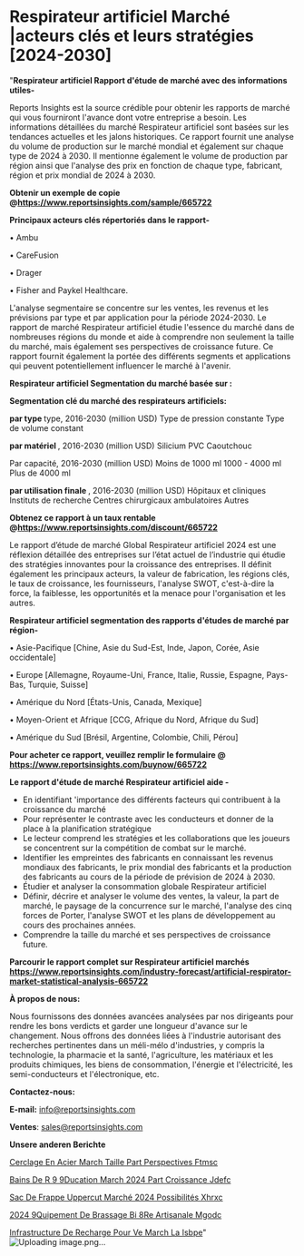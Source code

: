 # Respirateur artificiel Marché |acteurs clés et leurs stratégies [2024-2030]

"<strong>Respirateur artificiel Rapport d'étude de marché avec des informations utiles-</strong>

Reports Insights est la source crédible pour obtenir les rapports de marché qui vous fourniront l'avance dont votre entreprise a besoin. Les informations détaillées du marché Respirateur artificiel sont basées sur les tendances actuelles et les jalons historiques. Ce rapport fournit une analyse du volume de production sur le marché mondial et également sur chaque type de 2024 à 2030. Il mentionne également le volume de production par région ainsi que l'analyse des prix en fonction de chaque type, fabricant, région et prix mondial de 2024 à 2030.

<strong><b>Obtenir un exemple de copie @</b></strong><a href=https://www.reportsinsights.com/sample/665722><strong><b>https://www.reportsinsights.com/sample/665722</b></strong></a>

<b>Principaux acteurs clés répertoriés dans le rapport-</b>

<b> </b>• Ambu

• CareFusion

• Drager

• Fisher and Paykel Healthcare.

L'analyse segmentaire se concentre sur les ventes, les revenus et les prévisions par type et par application pour la période 2024-2030. Le rapport de marché Respirateur artificiel étudie l'essence du marché dans de nombreuses régions du monde et aide à comprendre non seulement la taille du marché, mais également ses perspectives de croissance future. Ce rapport fournit également la portée des différents segments et applications qui peuvent potentiellement influencer le marché à l'avenir.

<strong>Respirateur artificiel Segmentation du marché basée sur :</strong>

<strong> Segmentation clé du marché des respirateurs artificiels: </strong>

<strong> par type </strong> type, 2016-2030 (million USD)
Type de pression constante
Type de volume constant

<strong> par matériel </strong>, 2016-2030 (million USD)
Silicium
PVC
Caoutchouc

Par capacité, 2016-2030 (million USD)
Moins de 1000 ml
1000 - 4000 ml
Plus de 4000 ml

<strong> par utilisation finale </strong>, 2016-2030 (million USD)
Hôpitaux et cliniques
Instituts de recherche
Centres chirurgicaux ambulatoires
Autres

<strong><b>Obtenez ce rapport à un taux rentable @</b></strong><a href=https://www.reportsinsights.com/discount/665722><strong><b>https://www.reportsinsights.com/discount/665722</b></strong></a>

Le rapport d’étude de marché Global Respirateur artificiel 2024 est une réflexion détaillée des entreprises sur l’état actuel de l’industrie qui étudie des stratégies innovantes pour la croissance des entreprises. Il définit également les principaux acteurs, la valeur de fabrication, les régions clés, le taux de croissance, les fournisseurs, l'analyse SWOT, c'est-à-dire la force, la faiblesse, les opportunités et la menace pour l'organisation et les autres.

<strong>Respirateur artificiel segmentation des rapports d'études de marché par région-</strong>

• Asie-Pacifique [Chine, Asie du Sud-Est, Inde, Japon, Corée, Asie occidentale]

• Europe [Allemagne, Royaume-Uni, France, Italie, Russie, Espagne, Pays-Bas, Turquie, Suisse]

• Amérique du Nord [États-Unis, Canada, Mexique]

• Moyen-Orient et Afrique [CCG, Afrique du Nord, Afrique du Sud]

• Amérique du Sud [Brésil, Argentine, Colombie, Chili, Pérou]

<strong>Pour acheter ce rapport, veuillez remplir le formulaire @   <a href=https://www.reportsinsights.com/buynow/665722>https://www.reportsinsights.com/buynow/665722</a></strong>

<strong>Le rapport d'étude de marché Respirateur artificiel aide -</strong>
<ul>
  <li>En identifiant 'importance des différents facteurs qui contribuent à la croissance du marché</li>
  <li>Pour représenter le contraste avec les conducteurs et donner de la place à la planification stratégique</li>
  <li>Le lecteur comprend les stratégies et les collaborations que les joueurs se concentrent sur la compétition de combat sur le marché.</li>
  <li>Identifier les empreintes des fabricants en connaissant les revenus mondiaux des fabricants, le prix mondial des fabricants et la production des fabricants au cours de la période de prévision de 2024 à 2030.</li>
  <li>Étudier et analyser la consommation globale Respirateur artificiel</li>
  <li>Définir, décrire et analyser le volume des ventes, la valeur, la part de marché, le paysage de la concurrence sur le marché, l'analyse des cinq forces de Porter, l'analyse SWOT et les plans de développement au cours des prochaines années.</li>
  <li>Comprendre la taille du marché et ses perspectives de croissance future.</li>
</ul>

<strong>Parcourir le rapport complet sur Respirateur artificiel marchés <a href=https://www.reportsinsights.com/industry-forecast/artificial-respirator-market-statistical-analysis-665722>https://www.reportsinsights.com/industry-forecast/artificial-respirator-market-statistical-analysis-665722</a></strong>

<strong>À propos de nous:</strong>

Nous fournissons des données avancées analysées par nos dirigeants pour rendre les bons verdicts et garder une longueur d'avance sur le changement. Nous offrons des données liées à l'industrie autorisant des recherches pertinentes dans un méli-mélo d'industries, y compris la technologie, la pharmacie et la santé, l'agriculture, les matériaux et les produits chimiques, les biens de consommation, l'énergie et l'électricité, les semi-conducteurs et l'électronique, etc.

<strong>Contactez-nous:</strong>

<strong>E-mail:</strong> <a href=mailto:info@reportsinsights.com>info@reportsinsights.com</a>

<strong>Ventes</strong>: <a href=mailto:sales@reportsinsights.com>sales@reportsinsights.com</a>

<strong>Unsere anderen Berichte</strong>

<a href=https://www.linkedin.com/pulse/cerclage-en-acier-march%C3%A9-taille-part-perspectives-ftmsc/>Cerclage En Acier March Taille Part Perspectives Ftmsc</a>

<a href=https://www.linkedin.com/pulse/bains-de-r%C3%A9%C3%A9ducation-march%C3%A9-2024-part-croissance-jdefc/>Bains De R 9 9Ducation March 2024 Part Croissance Jdefc</a>

<a href=https://www.linkedin.com/pulse/sac-de-frappe-uppercut-marché-2024-possibilités-xhrxc/>Sac De Frappe Uppercut Marché 2024 Possibilités Xhrxc</a>

<a href=https://www.linkedin.com/pulse/2024-%C3%A9quipement-de-brassage-bi%C3%A8re-artisanale-mgodc/>2024  9Quipement De Brassage Bi 8Re Artisanale Mgodc</a>

<a href=https://www.linkedin.com/pulse/infrastructure-de-recharge-pour-ve-march%C3%A9-la-isbpe/>Infrastructure De Recharge Pour Ve March La Isbpe</a>"
![Uploading image.png…]()
